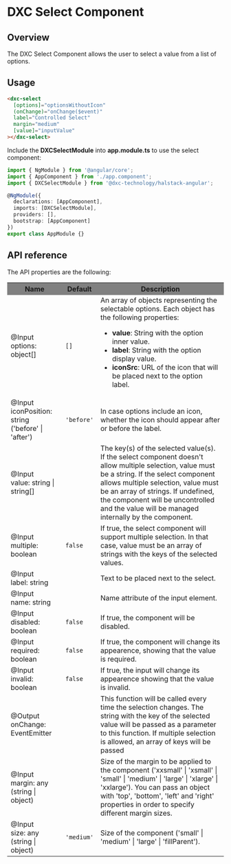 # DXC Select Component

## Overview

The DXC Select Component allows the user to select a value from a list of options.

## Usage

```html
<dxc-select
  [options]="optionsWithoutIcon"
  (onChange)="onChange($event)"
  label="Controlled Select"
  margin="medium"
  [value]="inputValue"
></dxc-select>
```

Include the **DXCSelectModule** into **app.module.ts** to use the select component:

```ts
import { NgModule } from '@angular/core';
import { AppComponent } from './app.component';
import { DXCSelectModule } from '@dxc-technology/halstack-angular';

@NgModule({
  declarations: [AppComponent],
  imports: [DXCSelectModule],
  providers: [],
  bootstrap: [AppComponent]
})
export class AppModule {}
```

## API reference

The API properties are the following:

<table>
    <tr style="background-color: grey">
        <th>Name</th>
        <th>Default</th>
        <th>Description</th>
    </tr>
    <tr>
        <td>@Input<br>options: object[]</td>
        <td>
        <code>[]</code>
        </td>
        <td>
        An array of objects representing the selectable options. Each object has
        the following properties:
        <ul>
            <li><b>value</b>: String with the option inner value.</li>
            <li><b>label</b>: String with the option display value.</li>
            <li>
            <b>iconSrc</b>: URL of the icon that will be placed next to the option
            label.
            </li>
        </ul>
        </td>
    </tr>
    <tr>
        <td>@Input<br>iconPosition: string ('before' | 'after')</td>
        <td>
        <code>'before'</code>
        </td>
        <td>
        In case options include an icon, whether the icon should appear after or
        before the label.
        </td>
    </tr>
    <tr>
        <td>@Input<br>value: string | string[]</td>
        <td></td>
        <td>
        The key(s) of the selected value(s). If the select component doesn't allow
        multiple selection, value must be a string. If the select component allows
        multiple selection, value must be an array of strings. If undefined, the
        component will be uncontrolled and the value will be managed internally by
        the component.
        </td>
    </tr>
    <tr>
        <td>@Input<br>multiple: boolean</td>
        <td>
        <code>false</code>
        </td>
        <td>
        If true, the select component will support multiple selection. In that
        case, value must be an array of strings with the keys of the selected
        values.
        </td>
    </tr>
    <tr>
        <td>@Input<br>label: string</td>
        <td></td>
        <td>Text to be placed next to the select.</td>
    </tr>
    <tr>
        <td>@Input<br>name: string</td>
        <td></td>
        <td>Name attribute of the input element.</td>
    </tr>
    <tr>
        <td>@Input<br>disabled: boolean</td>
        <td>
        <code>false</code>
        </td>
        <td>If true, the component will be disabled.</td>
    </tr>
    <tr>
        <td>@Input<br>required: boolean</td>
        <td>
        <code>false</code>
        </td>
        <td>
        If true, the component will change its appearence, showing that the value
        is required.
        </td>
    </tr>
    <tr>
        <td>@Input<br>invalid: boolean</td>
        <td><code>false</code></td>
        <td>
        If true, the input will change its appearence showing that the value is
        invalid.
        </td>
    </tr>
    <tr>
        <td>@Output<br>onChange: EventEmitter</td>
        <td></td>
        <td>
        This function will be called every time the selection changes. The string
        with the key of the selected value will be passed as a parameter to this
        function. If multiple selection is allowed, an array of keys will be
        passed
        </td>
    </tr>
    <tr>
        <td>@Input<br>margin: any (string | object)</td>
        <td></td>
        <td>
        Size of the margin to be applied to the component ('xxsmall' | 'xsmall' |
        'small' | 'medium' | 'large' | 'xlarge' | 'xxlarge'). You can pass an
        object with 'top', 'bottom', 'left' and 'right' properties in order to
        specify different margin sizes.
        </td>
    </tr>
    <tr>
        <td>@Input<br>size: any (string | object)</td>
        <td>
        <code>'medium'</code>
        </td>
        <td>
        Size of the component ('small' | 'medium' | 'large' | 'fillParent').
        </td>
    </tr>
</table>

